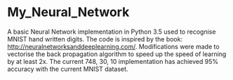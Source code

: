 # My_Neural_Network
A basic Neural Network implementation in Python 3.5 used to recognise MNIST hand written digits. The code is inspired by the book: http://neuralnetworksanddeeplearning.com/. Modifications were made to vectorise the back propagation algorithm to speed up the speed of learning by at least 2x. The current 748, 30, 10 implementation has achieved 95% accuracy with the current MNIST dataset.
